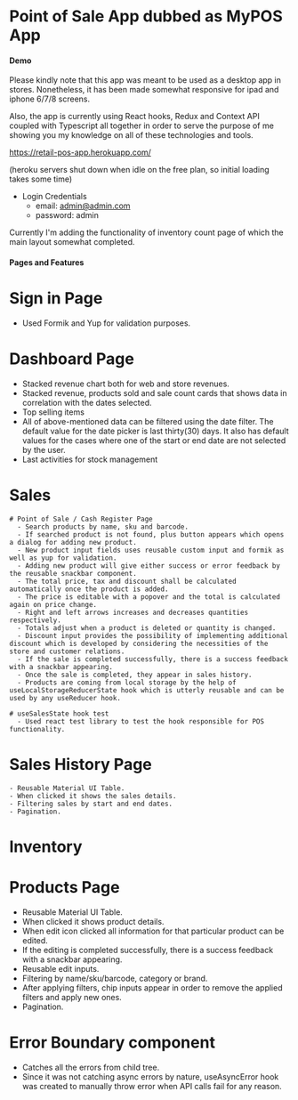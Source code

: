# Point of Sale App dubbed as MyPOS App

#### Demo 
Please kindly note that this app was meant to be used as a desktop app in stores. Nonetheless, it has been made somewhat responsive for ipad and iphone 6/7/8 screens.

Also, the app is currently using React hooks, Redux and Context API coupled with Typescript all together in order to serve the purpose of me showing you my knowledge on all of these technologies and tools.

https://retail-pos-app.herokuapp.com/

(heroku servers shut down when idle on the free plan, so initial loading takes some time)
- Login Credentials 
  - email: admin@admin.com
  - password: admin

Currently I'm adding the functionality of inventory count page of which the main layout somewhat completed.

#### Pages and Features

# Sign in Page
  - Used Formik and Yup for validation purposes.
  
# Dashboard Page
  - Stacked revenue chart both for web and store revenues.
  - Stacked revenue, products sold and sale count cards that shows data in correlation with the dates selected.
  - Top selling items 
  - All of above-mentioned data can be filtered using the date filter. The default value for the date picker is last thirty(30) days. It also has default values for the cases where one of the start or end date are not selected by the user.
  - Last activities for stock management 
  
  # Sales 
    # Point of Sale / Cash Register Page
      - Search products by name, sku and barcode.
      - If searched product is not found, plus button appears which opens a dialog for adding new product.
      - New product input fields uses reusable custom input and formik as well as yup for validation.
      - Adding new product will give either success or error feedback by the reusable snackbar component.
      - The total price, tax and discount shall be calculated automatically once the product is added.
      - The price is editable with a popover and the total is calculated again on price change. 
      - Right and left arrows increases and decreases quantities respectively.
      - Totals adjust when a product is deleted or quantity is changed.
      - Discount input provides the possibility of implementing additional discount which is developed by considering the necessities of the store and customer relations.
      - If the sale is completed successfully, there is a success feedback with a snackbar appearing.
      - Once the sale is completed, they appear in sales history. 
      - Products are coming from local storage by the help of useLocalStorageReducerState hook which is utterly reusable and can be used by any useReducer hook. 
  
    # useSalesState hook test
      - Used react test library to test the hook responsible for POS functionality.
  
   # Sales History Page
    - Reusable Material UI Table.
    - When clicked it shows the sales details.
    - Filtering sales by start and end dates.
    - Pagination.

# Inventory
  # Products Page
  - Reusable Material UI Table.
  - When clicked it shows product details.
  - When edit icon clicked all information for that particular product can be edited.
  - If the editing is completed successfully, there is a success feedback with a snackbar appearing.
  - Reusable edit inputs.
  - Filtering by name/sku/barcode, category or brand.
  - After applying filters, chip inputs appear in order to remove the applied filters and apply new ones.
  - Pagination.
  
 # Error Boundary component
  - Catches all the errors from child tree.
  - Since it was not catching async errors by nature, useAsyncError hook was created to manually throw error when API calls fail for any reason.